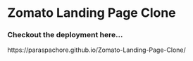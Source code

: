 <h1>Zomato Landing Page Clone</h1>

<h3>Checkout the deployment here...</h3>
https://paraspachore.github.io/Zomato-Landing-Page-Clone/
